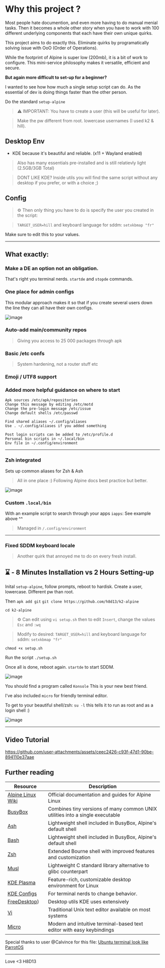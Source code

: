 # Why this project ? 

Most people hate documention, and even more having to do manual menial tasks. 
Then it becomes a whole other story when you have to work with 100 different underlying components that each have their own unique quirks.

This project aims to do exactly this. Eliminate quirks by programatically solving issue with OoO (Order of Operations). 

While the footprint of Alpine is super low (200mb), it is a bit of work to configure. 
This mini-service philosophy makes it versatile, efficient and secure. 

**But again more difficult to set-up for a beginner?**

I wanted to see how how much a single setup script can do. As the essential of dev is doing things faster than the other person.

Do the standard `setup-alpine` 
> ⚠️ IMPORTANT: You have to create a user (this will be useful for later).

> Make the pw different from root. lowercase usernames (I used k2 & hill).

## Desktop Env 

- KDE because it's beautiful and reliable. (x11 + Wayland enabled)
> Also has many essentials pre-installed and is still relatievly light (2.5GB/3GB Total)

> DONT LIKE KDE? Inside utils you will find the same script without any desktop if you prefer, or with a choice ;)

## Config 
> ⚙ Then only thing you have to do is specify the user you created in the script:

> `TARGET_USER=hill` and keyboard language for sddm: `setxkbmap "fr"`

Make sure to edit this to your values.

---

## What exactly: 

### Make a DE an option not an obligation. 

That's right you terminal nerds. 
`startde` and `stopde` commands.

### One place for admin configs
This modular approach makes it so that if you create several users down the line they can all have their own configs. 

![image](https://github.com/user-attachments/assets/1ae70597-2560-431e-9cdc-1368f1826173)

### Auto-add main/community repos
> Giving you access to 25 000 packages through apk 

### Basic /etc confs 
> System hardening, not a router stuff etc

### Emoji / UTF8 support
### Added more helpful guidance on where to start
```
Apk sources /etc/apk/repositories
Change this message by editing /etc/motd
Change the pre-login message /etc/issue
Change default shells /etc/passwd

Find shared aliases ~/.config/aliases
Use . ~/.config/aliases if you added something

Post login scripts can be added to /etc/profile.d
Personal bin scripts in ~/.local/bin
Env file in ~/.config/environment 
```

----
### Zsh integrated
Sets up common aliases for Zsh & Ash 
> All in one place :) Following Alpine docs best practice but better.

![image](https://github.com/user-attachments/assets/f68f8c19-7b45-4af9-9c10-03a321f599c4)

### Custom `.local/bin`
With an example script to search through your apps `iapps`: See example above ^^ 
> Managed in `/.config/environment`

---
### Fixed SDDM keyboard locale
> Another quirk that annoyed me to do on every fresh install. 

## ⌛ - 8 Minutes Installation vs 2 Hours Setting-up

Inital `setup-alpine`, follow prompts, reboot to hardisk. 
 Create a user, lowercase. Different pw than root. 
 
Then `apk add git`
`git clone https://github.com/h8d13/k2-alpine`

`cd k2-alpine`

> ⚙ Can edit using `vi setup.sh` then to edit `Insert`, change the values `Esc` and `:wq`

> Modify to desired: `TARGET_USER=hill` and keyboard language for sddm: `setxkbmap "fr"`

`chmod +x setup.sh`

Run the script `./setup.sh`

Once all is done, reboot again. `startde` to start SDDM. 

![image](https://github.com/user-attachments/assets/c7dda33b-de38-435a-ac47-f29630c5205a)

You should find a program called `Konsole` This is your new best friend. 

I've also included `micro` for friendly terminal editor. 

To get to your beautiful shell/zsh: `su -l` this tells it to run as root and as a login shell :)

![image](https://github.com/user-attachments/assets/4538fc89-a0b0-4feb-9a02-0279dfc6109f)

----

## Video Tutorial

https://github.com/user-attachments/assets/ceec2426-c93f-47d1-90be-894110e37aae

## Further reading

| Resource | Description |
|----------|-------------|
| [Alpine Linux Wiki](https://wiki.alpinelinux.org/wiki/Main_Page) | Official documentation and guides for Alpine Linux |
| [BusyBox](https://www.busybox.net/) | Combines tiny versions of many common UNIX utilities into a single executable |
| [Ash](https://linux.die.net/man/1/ash) | Lightweight shell included in BusyBox, Alpine's default shell |
| [Bash](https://www.gnu.org/software/bash/manual/bash.html) | Lightweight shell included in BusyBox, Alpine's default shell |
| [Zsh](https://github.com/zsh-users/zsh) | Extended Bourne shell with improved features and customization |
| [Musl](https://musl.libc.org/) | Lightweight C standard library alternative to glibc counterpart |
| [KDE Plasma](https://kde.org/plasma-desktop/) | Feature-rich, customizable desktop environment for Linux |
| [KDE Configs](https://github.com/shalva97/kde-configuration-files) | For terminal nerds to change behavior. |
| [FreeDesktop](https://gitlab.freedesktop.org)) | Desktop utils KDE uses extensively  |
| [Vi](https://docs.rockylinux.org/books/admin_guide/05-vi/) | Traditional Unix text editor available on most systems |
| [Micro](https://github.com/zyedidia/micro) | Modern and intuitive terminal-based text editor with easy keybindings |


Special thanks to user @Calvince for this file:
[Ubuntu terminal look like ParrotOS](https://gist.github.com/calvince/b4f1a321369ade869789d99a2604670f)

---
Love <3 H8D13
